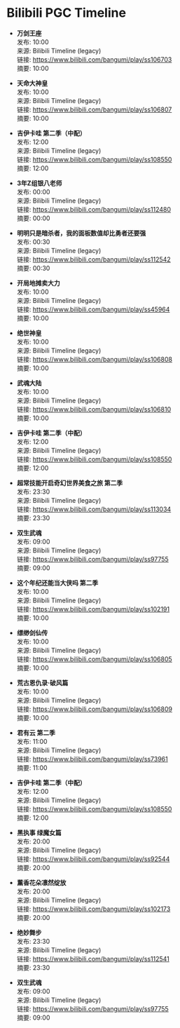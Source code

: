 # Bilibili PGC Timeline

- **万剑王座**  
  发布: 10:00  
  来源: Bilibili Timeline (legacy)  
  链接: https://www.bilibili.com/bangumi/play/ss106703  
  摘要: 10:00

- **天命大神皇**  
  发布: 10:00  
  来源: Bilibili Timeline (legacy)  
  链接: https://www.bilibili.com/bangumi/play/ss106807  
  摘要: 10:00

- **吉伊卡哇 第二季（中配）**  
  发布: 12:00  
  来源: Bilibili Timeline (legacy)  
  链接: https://www.bilibili.com/bangumi/play/ss108550  
  摘要: 12:00

- **3年Z组银八老师**  
  发布: 00:00  
  来源: Bilibili Timeline (legacy)  
  链接: https://www.bilibili.com/bangumi/play/ss112480  
  摘要: 00:00

- **明明只是暗杀者，我的面板数值却比勇者还要强**  
  发布: 00:30  
  来源: Bilibili Timeline (legacy)  
  链接: https://www.bilibili.com/bangumi/play/ss112542  
  摘要: 00:30

- **开局地摊卖大力**  
  发布: 10:00  
  来源: Bilibili Timeline (legacy)  
  链接: https://www.bilibili.com/bangumi/play/ss45964  
  摘要: 10:00

- **绝世神皇**  
  发布: 10:00  
  来源: Bilibili Timeline (legacy)  
  链接: https://www.bilibili.com/bangumi/play/ss106808  
  摘要: 10:00

- **武魂大陆**  
  发布: 10:00  
  来源: Bilibili Timeline (legacy)  
  链接: https://www.bilibili.com/bangumi/play/ss106810  
  摘要: 10:00

- **吉伊卡哇 第二季（中配）**  
  发布: 12:00  
  来源: Bilibili Timeline (legacy)  
  链接: https://www.bilibili.com/bangumi/play/ss108550  
  摘要: 12:00

- **超常技能开启奇幻世界美食之旅 第二季**  
  发布: 23:30  
  来源: Bilibili Timeline (legacy)  
  链接: https://www.bilibili.com/bangumi/play/ss113034  
  摘要: 23:30

- **双生武魂**  
  发布: 09:00  
  来源: Bilibili Timeline (legacy)  
  链接: https://www.bilibili.com/bangumi/play/ss97755  
  摘要: 09:00

- **这个年纪还能当大侠吗 第二季**  
  发布: 10:00  
  来源: Bilibili Timeline (legacy)  
  链接: https://www.bilibili.com/bangumi/play/ss102191  
  摘要: 10:00

- **缥缈剑仙传**  
  发布: 10:00  
  来源: Bilibili Timeline (legacy)  
  链接: https://www.bilibili.com/bangumi/play/ss106805  
  摘要: 10:00

- **荒古恩仇录·破风篇**  
  发布: 10:00  
  来源: Bilibili Timeline (legacy)  
  链接: https://www.bilibili.com/bangumi/play/ss106809  
  摘要: 10:00

- **君有云 第二季**  
  发布: 11:00  
  来源: Bilibili Timeline (legacy)  
  链接: https://www.bilibili.com/bangumi/play/ss73961  
  摘要: 11:00

- **吉伊卡哇 第二季（中配）**  
  发布: 12:00  
  来源: Bilibili Timeline (legacy)  
  链接: https://www.bilibili.com/bangumi/play/ss108550  
  摘要: 12:00

- **黑执事 绿魔女篇**  
  发布: 20:00  
  来源: Bilibili Timeline (legacy)  
  链接: https://www.bilibili.com/bangumi/play/ss92544  
  摘要: 20:00

- **薰香花朵凛然绽放**  
  发布: 20:00  
  来源: Bilibili Timeline (legacy)  
  链接: https://www.bilibili.com/bangumi/play/ss102173  
  摘要: 20:00

- **绝妙舞步**  
  发布: 23:30  
  来源: Bilibili Timeline (legacy)  
  链接: https://www.bilibili.com/bangumi/play/ss112541  
  摘要: 23:30

- **双生武魂**  
  发布: 09:00  
  来源: Bilibili Timeline (legacy)  
  链接: https://www.bilibili.com/bangumi/play/ss97755  
  摘要: 09:00
